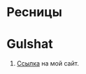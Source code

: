 ﻿# Ресницы
# Gulshat


1. [Ссылка][ss] на мой сайт.

[ss]:https://kizirgaleevmr.github.io/Gulshat/ "Gulshat"

